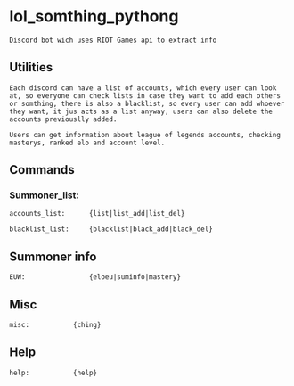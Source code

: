 # lol_somthing_pythong

	Discord bot wich uses RIOT Games api to extract info


## Utilities

	Each discord can have a list of accounts, which every user can look at, so everyone can check lists in case they want to add each others or somthing, there is also a blacklist, so every user can add whoever they want, it jus acts as a list anyway, users can also delete the accounts previouslly added.

	Users can get information about league of legends accounts, checking masterys, ranked elo and account level.

## Commands

### Summoner_list:


	accounts_list: 		{list|list_add|list_del}

	blacklist_list: 	{blacklist|black_add|black_del}

## Summoner info

	EUW:		      	{eloeu|suminfo|mastery}

## Misc

	misc:			{ching}

## Help

	help:			{help}
